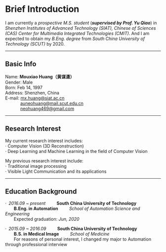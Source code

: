 # **Brief Introduction**
I am currently a *prospective M.S. student* (***supervised by Prof. Yu Qiao***) in *Shenzhen Institutes of Advanced Technology (SIAT), Chinese of Sciences (CAS) Center for Multimedia Integrated Technologies (CMIT)*. And I am expected to obtain my *B.Eng. degree* from *South China University of Technology (SCUT)* by 2020.  

---  

## Basic Info
Name: **Mouxiao Huang（黄谋潇）**  
Gender: Male  
Born: Feb 14, 1997  
Address: Shenzhen, China  
E-mail: mx.huang@siat.ac.cn  
       &ensp;&ensp;&ensp;&ensp;&ensp;&ensp;&ensp;auneohuang@mail.scut.edu.cn  
       &ensp;&ensp;&ensp;&ensp;&ensp;&ensp;&ensp;neohuang469@gmail.com  

---  

## Research Interest
My current research interest includes:  
· Computer Vision (3D Reconstruction)  
· Deep Learning and Machine Learning in the field of Computer Vision  
  
My previous research interest include:  
· Traditional image processing  
· Visible Light Communication and its applications  

---  

## Education Background
·&ensp;*2016.09 ~ present* &ensp;&ensp;&ensp;&ensp; **South China University of Technology**  
&ensp;&ensp;&ensp;&ensp;**B.Eng. in Automation** &ensp;&ensp;&ensp;&ensp;  *School of Automation Science and Engineering*  
&ensp;&ensp;&ensp;&ensp;Expected graduation: *Jun, 2020*    

·&ensp;*2015.09 ~ 2016.09* &ensp;&ensp;&ensp;&ensp;  **South China University of Technology**  
&ensp;&ensp;&ensp;&ensp;**B.S. in Medical Image** &ensp;&ensp;&ensp;&ensp;  *School of Medicine*  
&ensp;&ensp;&ensp;&ensp;For reasons of personal interest, I changed my major to Automation through professional interview  
